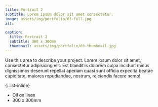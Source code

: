 ```yaml
---
title: Portrait 2
subtitle: Lorem ipsum dolor sit amet consectetur.
image: assets/img/portfolio/03-full.jpg
alt: 

caption:
  title: Portrait 2
  subtitle: 300 x 300mm
  thumbnail: assets/img/portfolio/03-thumbnail.jpg
---
```

Use this area to describe your project. Lorem ipsum dolor sit amet, consectetur adipisicing elit. Est blanditiis dolorem culpa incidunt minus dignissimos deserunt repellat aperiam quasi sunt officia expedita beatae cupiditate, maiores repudiandae, nostrum, reiciendis facere nemo!

{:.list-inline}
- Oil on linen
- 300 x 300mm


